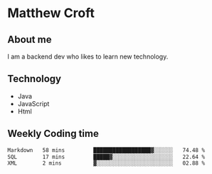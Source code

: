 # Matthew Croft

## About me
I am a backend dev who likes to learn new technology. 

## Technology
- Java
- JavaScript
- Html

## Weekly Coding time
<!--START_SECTION:waka-->

```txt
Markdown   58 mins         ██████████████████▓░░░░░░   74.48 %
SQL        17 mins         █████▓░░░░░░░░░░░░░░░░░░░   22.64 %
XML        2 mins          ▓░░░░░░░░░░░░░░░░░░░░░░░░   02.88 %
```

<!--END_SECTION:waka-->

